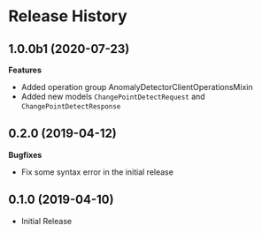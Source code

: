 # Release History

## 1.0.0b1 (2020-07-23)

**Features**

  - Added operation group AnomalyDetectorClientOperationsMixin
  - Added new models `ChangePointDetectRequest` and `ChangePointDetectResponse`

## 0.2.0 (2019-04-12)

**Bugfixes**

  - Fix some syntax error in the initial release

## 0.1.0 (2019-04-10)

  - Initial Release
